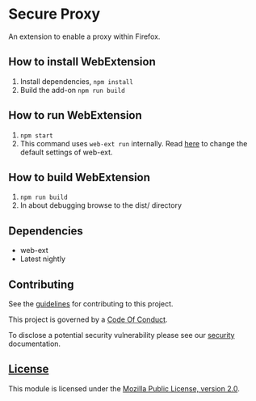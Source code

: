 # Secure Proxy

An extension to enable a proxy within Firefox.

## How to install WebExtension

1. Install dependencies, `npm install`
2. Build the add-on `npm run build`

## How to run WebExtension

1. `npm start`
2. This command uses `web-ext run` internally. Read [here](https://extensionworkshop.com/documentation/develop/web-ext-command-reference/#web-ext_run) to change the default settings of web-ext.

## How to build WebExtension

1. `npm run build`
2. In about debugging browse to the dist/ directory

## Dependencies

- web-ext
- Latest nightly

## Contributing

See the [guidelines][contributing-link] for contributing to this project.

This project is governed by a [Code Of Conduct][coc-link].

To disclose a potential security vulnerability please see our [security][security-link] documentation.

## [License][license-link]

This module is licensed under the [Mozilla Public License, version 2.0][license-link].

[docs-link]: docs/
[contributing-link]: docs/contributing.md
[coc-link]: docs/code_of_conduct.md
[security-link]: docs/SECURITY.md
[license-link]: /LICENSE
